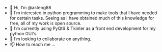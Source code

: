 - 👋 Hi, I’m @asteng88
- 👀 I’m interested in python programming to make tools that I have needed for certain tasks. Seeing as I have obtained much of this knowledge for free, all of my work is open source.
- 🌱 I’m currently using PyQt6 & Tkinter as a front end development for my python GUI's
- 💞️ I’m looking to collaborate on anything.
- 📫 How to reach me ... 

<!---
asteng88/asteng88 is a ✨ special ✨ repository because its `README.md` (this file) appears on your GitHub profile.
You can click the Preview link to take a look at your changes.
--->
